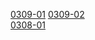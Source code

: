 [0309-01](https://cdn.jsdelivr.net/gh/ghkf85apmv/tars/0309/0309_.7z.001) [0309-02](https://cdn.jsdelivr.net/gh/ghkf85apmv/tars/0309/0309_.7z.002)   
[0308-01](https://cdn.jsdelivr.net/gh/ghkf85apmv/tars/0308/0308_.7z.001)
